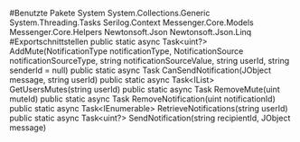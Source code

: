#Benutzte Pakete
System
System.Collections.Generic
System.Threading.Tasks
Serilog.Context
Messenger.Core.Models
Messenger.Core.Helpers
Newtonsoft.Json
Newtonsoft.Json.Linq
#Exportschnittstellen
public static async Task<uint?> AddMute(NotificationType notificationType, NotificationSource notificationSourceType, string notificationSourceValue, string userId, string senderId = null)
public static async Task<bool> CanSendNotification(JObject message, string userId)
public static async Task<IList<NotificationMute>> GetUsersMutes(string userId)
public static async Task<bool> RemoveMute(uint muteId)
public static async Task<bool> RemoveNotification(uint notificationId)
public static async Task<IEnumerable<Notification>> RetrieveNotifications(string userId)
public static async Task<uint?> SendNotification(string recipientId, JObject message)
